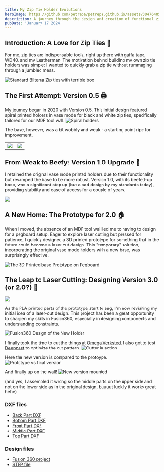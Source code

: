 ```yaml
---
title: My Zip Tie Holder Evolutions
heroImage: https://github.com/petrepa/petrepa.github.io/assets/30476405/02786f6d-b88c-4b2f-8e28-26aa78010f9a
description: A journey through the design and creation of functional zip tie holders.
pubDate: 'January 17 2024'
---
```


## Introduction: A Love for Zip Ties 🚀

For me, zip ties are indispensable tools, right up there with gaffa tape, WD40, and my Leatherman. The motivation behind building my own zip tie holders was simple: I wanted to quickly grab a zip tie without rummaging through a jumbled mess. 

[![Standard Biltema Zip ties with terrible box](https://productimages.biltema.com/v1/image/imagebyfilename/62-738_xl_1.jpg)](https://www.biltema.no/bil---mc/elektrisk-anlegg/strips/stripssett-700-stk-2000046042)

## The First Attempt: Version 0.5 🖨️

My journey began in 2020 with Version 0.5. This initial design featured spiral printed holders in vase mode for black and white zip ties, specifically tailored for our MDF tool wall. 
![Spiral holders](https://github.com/petrepa/petrepa.github.io/assets/30476405/a2404e15-5286-4db1-b89e-cf0bf0dc5ad0)

The base, however, was a bit wobbly and weak - a starting point ripe for improvement.

|  |  |
|--|--|
|![](https://github.com/petrepa/petrepa.github.io/assets/30476405/5efa34b1-d135-419d-b42e-9dfff6551c95) | ![](https://github.com/petrepa/petrepa.github.io/assets/30476405/ef817fdf-c5ab-4e4b-8f22-0f2c18b8f1de) |


## From Weak to Beefy: Version 1.0 Upgrade 🔩

I retained the original vase mode printed holders due to their functionality but revamped the base to be more robust. Version 1.0, with its beefed-up base, was a significant step up (but a bad design by my standards today), providing stability and ease of access for a couple of years.

![](https://github.com/petrepa/petrepa.github.io/assets/30476405/87ec8364-114a-46ee-9a42-8511a76ce221)

## A New Home: The Prototype for 2.0 🏠

When I moved, the absence of an MDF tool wall led me to having to design for a pegboard setup. Eager to explore laser cutting but pressed for patience, I quickly designed a 3D printed prototype for something that in the future could become a laser cut design. This "temporary" solution, incorporating the original vase mode holders with a new base, was surprisingly effective.

![The 3D Printed base Prototype on Pegboard](https://github.com/petrepa/petrepa.github.io/assets/30476405/ba657275-d740-4782-bdf9-b4a52f10b677)


## The Leap to Laser Cutting: Designing Version 3.0 (or 2.0?) 🌟

![](https://github.com/petrepa/petrepa.github.io/assets/30476405/fa3676cf-a571-4c6b-9513-2c4727ce59bb)

As the PLA printed parts of the prototype start to sag, I'm now revisiting my initial idea of a laser-cut design. This project has been a great opportunity to sharpen my skills in Fusion360, especially in designing components and understanding constraints.

![Fusion360 Design of the New Holder](https://github.com/petrepa/petrepa.github.io/assets/30476405/3f1a5a99-59c3-44b9-a713-d544a991a8ec)

I finally took the time to cut the things at [Omega Verksted](https://omegav.no). I also got to test [Deepnest](https://deepnest.io/) to optimize the cut pattern. ![Cutter in action](https://github.com/petrepa/petrepa.github.io/assets/30476405/7d58d6a7-2c43-45e6-b9dd-d59555cd362a)

Here the new version is compared to the protoype.
![Prototype vs final version](https://github.com/petrepa/petrepa.github.io/assets/30476405/72e272b9-2f6a-4702-bda1-1e3987b5f745)

And finally up on the wall! ![New version mounted](https://github.com/petrepa/petrepa.github.io/assets/30476405/e34e09d5-e2e6-4c6f-9b5a-0ce412ce7238)

(and yes, I assembled it wrong so the middle parts on the upper side and not on the lower side as in the original design, buuuut luckily it works great hehe)

### DXF files
- [Back Part DXF](https://github.com/petrepa/petrepa.github.io/blob/zip-tie-holder/public/zip-tie-holder/ZPTBHLCV%20Back%20Part.dxf)
- [Bottom Part DXF](https://github.com/petrepa/petrepa.github.io/blob/zip-tie-holder/public/zip-tie-holder/ZPTBHLCV%20Bottom%20Part.dxf)
- [Front Part DXF](https://github.com/petrepa/petrepa.github.io/blob/zip-tie-holder/public/zip-tie-holder/ZPTBHLCV%20Front%20Part.dxf)
- [Middle Part DXF](https://github.com/petrepa/petrepa.github.io/blob/zip-tie-holder/public/zip-tie-holder/ZPTBHLCV%20Middle%20Part.dxf)
- [Top Part DXF](https://github.com/petrepa/petrepa.github.io/blob/zip-tie-holder/public/zip-tie-holder/ZPTBHLCV%20Top%20Part.dxf)

### Design files
- [Fusion 360 project](https://github.com/petrepa/petrepa.github.io/blob/main/public/zip-tie-holder/Zip%20Ties%20Peg%20Board%20Holder%20Laser%20Cut%20Version%20v7.f3d)
- [STEP file](https://github.com/petrepa/petrepa.github.io/blob/main/public/zip-tie-holder/Zip%20Ties%20Peg%20Board%20Holder%20Laser%20Cut%20Version%20v7.step)

